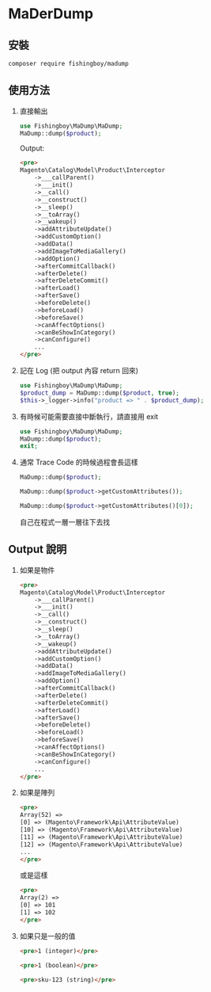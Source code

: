 # MaDerDump

## 安裝
```bash
composer require fishingboy/madump
```

## 使用方法
1. 直接輸出
    ```php
    use Fishingboy\MaDump\MaDump; 
    MaDump::dump($product);
    ```
   
    Output:
    ```html
    <pre>
    Magento\Catalog\Model\Product\Interceptor
        ->___callParent()
        ->___init()
        ->__call()
        ->__construct()
        ->__sleep()
        ->__toArray()
        ->__wakeup()
        ->addAttributeUpdate()
        ->addCustomOption()
        ->addData()
        ->addImageToMediaGallery()
        ->addOption()
        ->afterCommitCallback()
        ->afterDelete()
        ->afterDeleteCommit()
        ->afterLoad()
        ->afterSave()
        ->beforeDelete()
        ->beforeLoad()
        ->beforeSave()
        ->canAffectOptions()
        ->canBeShowInCategory()
        ->canConfigure()
        ...
    </pre>
    ```

2. 記在 Log (把 output 內容 return 回來)
    ```php
    use Fishingboy\MaDump\MaDump; 
    $product_dump = MaDump::dump($product, true);
    $this->_logger->info("product => " . $product_dump); 
    ```
   
3. 有時候可能需要直接中斷執行，請直接用 exit
    ```php
   use Fishingboy\MaDump\MaDump;
   MaDump::dump($product);
   exit;
   ```
   
4. 通常 Trace Code 的時候過程會長這樣
    ```php
    MaDump::dump($product);
    ```
   
    ```php
    MaDump::dump($product->getCustomAttributes());
    ```
   
    ```php
    MaDump::dump($product->getCustomAttributes()[0]);
    ```
   
    自己在程式一層一層往下去找

## Output 說明
1. 如果是物件
    ```html
    <pre>
    Magento\Catalog\Model\Product\Interceptor
        ->___callParent()
        ->___init()
        ->__call()
        ->__construct()
        ->__sleep()
        ->__toArray()
        ->__wakeup()
        ->addAttributeUpdate()
        ->addCustomOption()
        ->addData()
        ->addImageToMediaGallery()
        ->addOption()
        ->afterCommitCallback()
        ->afterDelete()
        ->afterDeleteCommit()
        ->afterLoad()
        ->afterSave()
        ->beforeDelete()
        ->beforeLoad()
        ->beforeSave()
        ->canAffectOptions()
        ->canBeShowInCategory()
        ->canConfigure()
        ...
    </pre>
    ```
   
2. 如果是陣列
    ```html
    <pre>
    Array(52) => 
    [0] => (Magento\Framework\Api\AttributeValue)
    [10] => (Magento\Framework\Api\AttributeValue)
    [11] => (Magento\Framework\Api\AttributeValue)
    [12] => (Magento\Framework\Api\AttributeValue)
    ...
    </pre>
    ```
   
    或是這樣
    ```html
    <pre>
    Array(2) => 
    [0] => 101
    [1] => 102
    </pre>
    ```
   
3. 如果只是一般的值
    ```html
    <pre>1 (integer)</pre>
    ```

    ```html
    <pre>1 (boolean)</pre>
    ```

    ```html
    <pre>sku-123 (string)</pre>
    ```